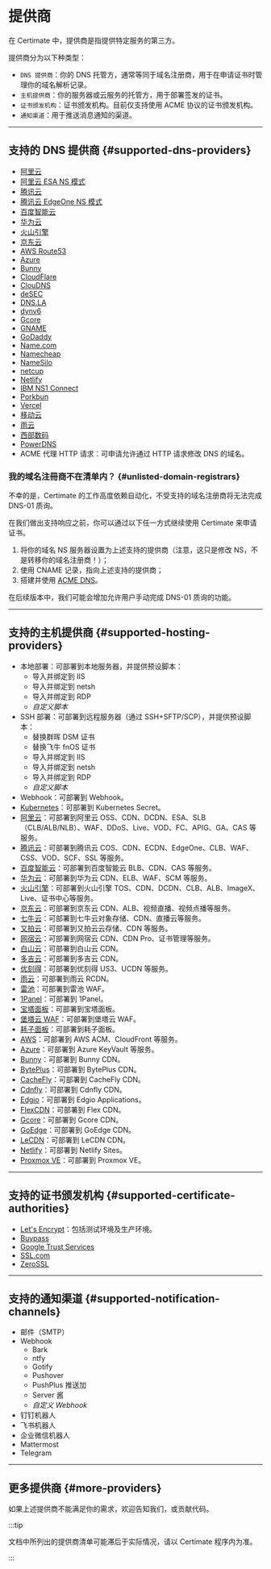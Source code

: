﻿# 提供商

在 Certimate 中，提供商是指提供特定服务的第三方。

提供商分为以下种类型：

- `DNS 提供商`：你的 DNS 托管方，通常等同于域名注册商，用于在申请证书时管理你的域名解析记录。
- `主机提供商`：你的服务器或云服务的托管方，用于部署签发的证书。
- `证书颁发机构`：证书颁发机构。目前仅支持使用 ACME 协议的证书颁发机构。
- `通知渠道`：用于推送消息通知的渠道。

---

## 支持的 DNS 提供商 {#supported-dns-providers}

- [阿里云](https://www.aliyun.com/)
- [阿里云 ESA NS 模式](https://help.aliyun.com/zh/edge-security-acceleration/esa/user-guide/dns-overview/)
- [腾讯云](https://cloud.tencent.com/)
- [腾讯云 EdgeOne NS 模式](https://cloud.tencent.com/document/product/1552/111782/)
- [百度智能云](https://cloud.baidu.com/)
- [华为云](https://www.huaweicloud.com/)
- [火山引擎](https://www.volcengine.com/)
- [京东云](https://www.jdcloud.com/)
- [AWS Route53](https://aws.amazon.com/route53/)
- [Azure](https://azure.microsoft.com/)
- [Bunny](https://www.bunny.net/)
- [CloudFlare](https://www.cloudflare.com/)
- [ClouDNS](https://www.cloudns.net/)
- [deSEC](https://desec.io/)
- [DNS.LA](https://www.dns.la/)
- [dynv6](https://dynv6.com/)
- [Gcore](https://gcore.com/)
- [GNAME](https://www.gname.com/)
- [GoDaddy](https://www.godaddy.com/)
- [Name.com](https://www.name.com/)
- [Namecheap](https://www.namecheap.com/)
- [NameSilo](https://www.namesilo.com/)
- [netcup](https://www.netcup.com/)
- [Netlify](https://www.netlify.com/)
- [IBM NS1 Connect](https://www.ibm.com/cn-zh/products/ns1-connect/)
- [Porkbun](https://porkbun.com/)
- [Vercel](https://vercel.com/)
- [移动云](https://ecloud.10086.cn/)
- [雨云](https://www.rainyun.com/)
- [西部数码](https://www.west.cn/)
- [PowerDNS](https://www.powerdns.com/)
- ACME 代理 HTTP 请求：可申请允许通过 HTTP 请求修改 DNS 的域名。

### 我的域名注冊商不在清单内？ {#unlisted-domain-registrars}

不幸的是，Certimate 的工作高度依赖自动化，不受支持的域名注册商将无法完成 DNS-01 质询。

在我们做出支持响应之前，你可以通过以下任一方式继续使用 Certimate 来申请证书。

1. 将你的域名 NS 服务器设置为上述支持的提供商（注意，这只是修改 NS，不是转移你的域名注册商！）；
2. 使用 CNAME 记录，指向上述支持的提供商；
3. 搭建并使用 [ACME DNS](https://github.com/joohoi/acme-dns)。

在后续版本中，我们可能会增加允许用户手动完成 DNS-01 质询的功能。

---

## 支持的主机提供商 {#supported-hosting-providers}

- 本地部署：可部署到本地服务器，并提供预设脚本：
  - 导入并绑定到 IIS
  - 导入并绑定到 netsh
  - 导入并绑定到 RDP
  - _自定义脚本_
- SSH 部署：可部署到远程服务器（通过 SSH+SFTP/SCP），并提供预设脚本：
  - 替换群晖 DSM 证书
  - 替换飞牛 fnOS 证书
  - 导入并绑定到 IIS
  - 导入并绑定到 netsh
  - 导入并绑定到 RDP
  - _自定义脚本_
- Webhook：可部署到 Webhook。
- [Kubernetes](https://kubernetes.io/)：可部署到 Kubernetes Secret。
- [阿里云](https://www.aliyun.com/)：可部署到阿里云 OSS、CDN、DCDN、ESA、SLB（CLB/ALB/NLB）、WAF、DDoS、Live、VOD、FC、APIG、GA、CAS 等服务。
- [腾讯云](https://cloud.tencent.com/)：可部署到腾讯云 COS、CDN、ECDN、EdgeOne、CLB、WAF、CSS、VOD、SCF、SSL 等服务。
- [百度智能云](https://cloud.baidu.com/)：可部署到百度智能云 BLB、CDN、CAS 等服务。
- [华为云](https://www.huaweicloud.com/)：可部署到华为云 CDN、ELB、WAF、SCM 等服务。
- [火山引擎](https://www.volcengine.com/)：可部署到火山引擎 TOS、CDN、DCDN、CLB、ALB、ImageX、Live、证书中心等服务。
- [京东云](https://www.jdcloud.com/)：可部署到京东云 CDN、ALB、视频直播、视频点播等服务。
- [七牛云](https://www.qiniu.com/)：可部署到七牛云对象存储、CDN、直播云等服务。
- [又拍云](https://www.upyun.com/)：可部署到又拍云云存储、CDN 等服务。
- [网宿云](https://www.wangsu.com/)：可部署到网宿云 CDN、CDN Pro、证书管理等服务。
- [白山云](https://www.baishan.com/)：可部署到白山云 CDN。
- [多吉云](https://www.dogecloud.com/)：可部署到多吉云 CDN。
- [优刻得](https://www.ucloud.cn/)：可部署到优刻得 US3、UCDN 等服务。
- [雨云](https://www.rainyun.com/)：可部署到雨云 RCDN。
- [雷池](https://waf-ce.chaitin.cn/)：可部署到雷池 WAF。
- [1Panel](https://1panel.cn/)：可部署到 1Panel。
- [宝塔面板](https://www.bt.cn/)：可部署到宝塔面板。
- [堡塔云 WAF](https://www.bt.cn/new/aawaf.html)：可部署到堡塔云 WAF。
- [耗子面板](https://github.com/tnb-labs/panel)：可部署到耗子面板。
- [AWS](https://aws.amazon.com/)：可部署到 AWS ACM、CloudFront 等服务。
- [Azure](https://azure.microsoft.com/)：可部署到 Azure KeyVault 等服务。
- [Bunny](https://www.bunny.net/)：可部署到 Bunny CDN。
- [BytePlus](https://www.byteplus.com/)：可部署到 BytePlus CDN。
- [CacheFly](https://www.cachefly.com/)：可部署到 CacheFly CDN。
- [Cdnfly](https://www.cdnfly.cn/)：可部署到 Cdnfly CDN。
- [Edgio](https://edg.io/)：可部署到 Edgio Applications。
- [FlexCDN](https://flexcdn.cn/)：可部署到 Flex CDN。
- [Gcore](https://gcore.com/)：可部署到 Gcore CDN。
- [GoEdge](https://goedge.cloud/)：可部署到 GoEdge CDN。
- [LeCDN](https://cdn.cmzi.com/)：可部署到 LeCDN CDN。
- [Netlify](https://www.netlify.com/)：可部署到 Netlify Sites。
- [Proxmox VE](https://pve.proxmox.com/)：可部署到 Proxmox VE。

---

## 支持的证书颁发机构 {#supported-certificate-authorities}

- [Let's Encrypt](https://letsencrypt.org/)：包括测试环境及生产环境。
- [Buypass](https://www.buypass.com/)
- [Google Trust Services](https://pki.goog/)
- [SSL.com](https://www.ssl.com/)
- [ZeroSSL](https://zerossl.com/)

---

## 支持的通知渠道 {#supported-notification-channels}

- 邮件（SMTP）
- Webhook
  - Bark
  - ntfy
  - Gotify
  - Pushover
  - PushPlus 推送加
  - Server 酱
  - _自定义 Webhook_
- 钉钉机器人
- 飞书机器人
- 企业微信机器人
- Mattermost
- Telegram

---

## 更多提供商 {#more-providers}

如果上述提供商不能满足你的需求，欢迎告知我们，或贡献代码。

:::tip

文档中所列出的提供商清单可能滞后于实际情况，请以 Certimate 程序内为准。

:::
